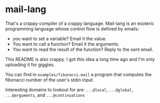 # mail-lang

That's a crappy compiler of a crappy language.
Mail-lang is an esoteric programming language whose control flow is defined by emails:

* you want to set a variable? Email it the value.
* You want to call a function? Email it the arguments.
* You want to read the result of the function? Reply to the sent email.

This README is also crappy.
I got this idea a long time ago and I'm only uploading it for giggles.

You can find in `examples/fibonacci.mail` a program that computes the fibonacci number of the user's stdin input.

Interesting domains to lookout for are: `...@local`, `...@global`, `...@arguments`, and `...@continuations`

